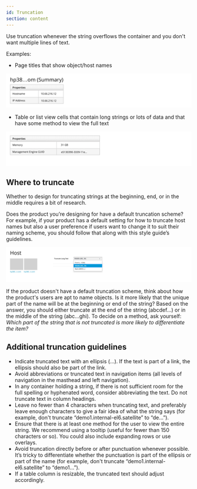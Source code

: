 ```yaml
---
id: Truncation
section: content
---
```


Use truncation whenever the string overflows the container and you don't want multiple lines of text.

Examples:
- Page titles that show object/host names

![#truncation1](./img/truncation1@2x.jpg)

- Table or list view cells that contain long strings or lots of data and that have some method to view the full text

![#truncation1](./img/truncation2@2x.jpg)

## Where to truncate
Whether to design for truncating strings at the beginning, end, or in the middle requires a bit of research.

Does the product you’re designing for have a default truncation scheme? For example, if your product has a default setting for how to truncate host names but also a user preference if users want to change it to suit their naming scheme, you should follow that along with this style guide’s guidelines.

![#truncation1](./img/truncation3@2x.jpg)

If the product doesn't have a default truncation scheme, think about how the product's users are apt to name objects. Is it more likely that the unique part of the name will be at the beginning or end of the string? Based on the answer, you should either truncate at the end of the string (abcdef...) or in the middle of the string (abc...ghi). To decide on a method, ask yourself: *Which part of the string that is not truncated is more likely to differentiate the item?*

## Additional truncation guidelines
- Indicate truncated text with an ellipsis (…). If the text is part of a link, the ellipsis should also be part of the link.
- Avoid abbreviations or truncated text in navigation items (all levels of navigation in the masthead and left navigation).
- In any container holding a string, if there is not sufficient room for the full spelling or hyphenated word, consider abbreviating the text. Do not truncate text in column headings.
- Leave no fewer than 4 characters when truncating text, and preferably leave enough characters to give a fair idea of what the string says (for example, don't truncate “demo1.internal-el6.satellite” to “de…”).
- Ensure that there is at least one method for the user to view the entire string. We recommend using a tooltip (useful for fewer than 150 characters or so). You could also include expanding rows or use overlays.
- Avoid truncation directly before or after punctuation whenever possible. It’s tricky to differentiate whether the punctuation is part of the ellipsis or part of the name (for example, don't truncate “demo1.internal-el6.satellite” to “demo1…”).
- If a table column is resizable, the truncated text should adjust accordingly.